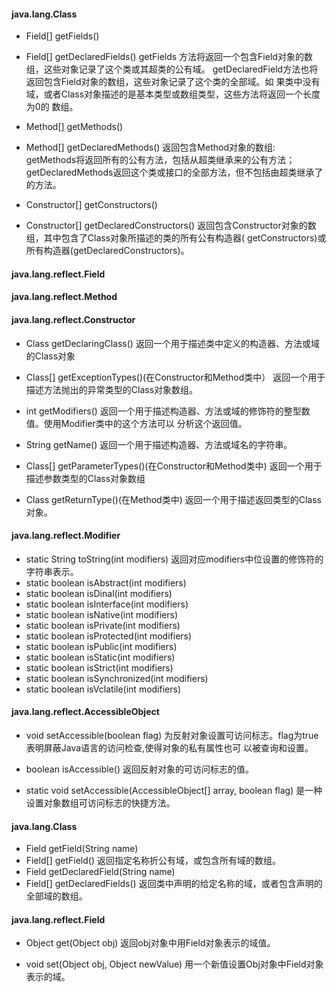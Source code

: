 #### java.lang.Class

* Field[] getFields()
* Field[] getDeclaredFields()
	getFields 方法将返回一个包含Field对象的数组，这些对象记录了这个类或其超类的公有域。
	getDeclaredField方法也将返回包含Field对象的数组，这些对象记录了这个类的全部域。如
	果类中没有域，或者Class对象描述的是基本类型或数组类型，这些方法将返回一个长度为0的
	数组。

* Method[] getMethods()
* Method[] getDeclaredMethods()
	返回包含Method对象的数组: 
		getMethods将返回所有的公有方法，包括从超类继承来的公有方法；
		getDeclaredMethods返回这个类或接口的全部方法，但不包括由超类继承了的方法。

* Constructor[] getConstructors()
* Constructor[] getDeclaredConstructors()
	返回包含Constructor对象的数组，其中包含了Class对象所描述的类的所有公有构造器(
	getConstructors)或所有构造器(getDeclaredConstructors)。



#### java.lang.reflect.Field
#### java.lang.reflect.Method
#### java.lang.reflect.Constructor

* Class getDeclaringClass()
	返回一个用于描述类中定义的构造器、方法或域的Class对象

* Class[] getExceptionTypes()(在Constructor和Method类中）
	返回一个用于描述方法抛出的异常类型的Class对象数组。

* int getModifiers()
	返回一个用于描述构造器、方法或域的修饰符的整型数值。使用Modifier类中的这个方法可以
	分析这个返回值。

* String getName()
	返回一个用于描述构造器、方法或域名的字符串。

* Class[] getParameterTypes()(在Constructor和Method类中)
	返回一个用于描述参数类型的Class对象数组

* Class getReturnType()(在Method类中)
	返回一个用于描述返回类型的Class对象。


#### java.lang.reflect.Modifier
* static String toString(int modifiers)
返回对应modifiers中位设置的修饰符的字符串表示。
* static boolean isAbstract(int modifiers)
* static boolean isDinal(int modifiers)
* static boolean isInterface(int modifiers)
* static boolean isNative(int modifiers)
* static boolean isPrivate(int modifiers)
* static boolean isProtected(int modifiers)
* static boolean isPublic(int modifiers)
* static boolean isStatic(int modifiers)
* static boolean isStrict(int modifiers)
* static boolean isSynchronized(int modifiers)
* static boolean isVclatile(int modifiers)


#### java.lang.reflect.AccessibleObject
* void setAccessible(boolean flag)
	为反射对象设置可访问标志。flag为true表明屏蔽Java语言的访问检查,使得对象的私有属性也可
	以被查询和设置。

* boolean isAccessible()
	返回反射对象的可访问标志的值。

* static void setAccessible(AccessibleObject[] array, boolean flag)
	是一种设置对象数组可访问标志的快捷方法。


#### java.lang.Class 
* Field getField(String name)
* Field[] getField()
	返回指定名称折公有域，或包含所有域的数组。
* Field getDeclaredField(String name)
* Field[] getDeclaredFields()
	返回类中声明的给定名称的域，或者包含声明的全部域的数组。


#### java.lang.reflect.Field
* Object get(Object obj)
	返回obj对象中用Field对象表示的域值。

* void set(Object obj, Object newValue)
	用一个新值设置Obj对象中Field对象表示的域。


